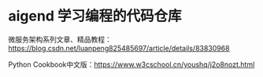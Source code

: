 # aigend 学习编程的代码仓库

微服务架构系列文章、精品教程：https://blog.csdn.net/luanpeng825485697/article/details/83830968

Python Cookbook中文版：https://www.w3cschool.cn/youshq/j2o8nozt.html

